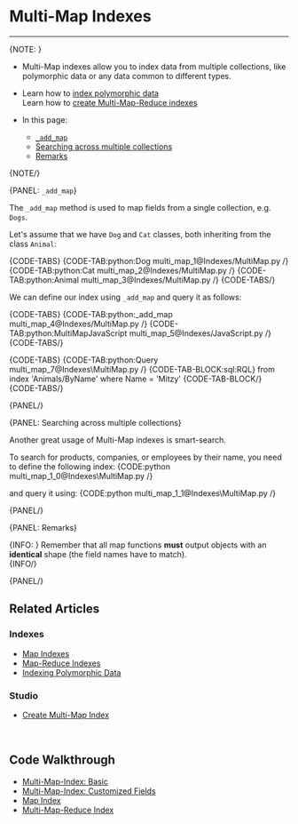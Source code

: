 # Multi-Map Indexes
---

{NOTE: }

* Multi-Map indexes allow you to index data from multiple collections, 
  like polymorphic data or any data common to different types.  

* Learn how to [index polymorphic data](../indexes/indexing-polymorphic-data)  
  Learn how to [create Multi-Map-Reduce indexes](../indexes/map-reduce-indexes#creating-multi-map-reduce-indexes)  

* In this page:
  * [`_add_map`](../indexes/multi-map-indexes#_add_map)
  * [Searching across multiple collections](../indexes/multi-map-indexes#searching-across-multiple-collections)
  * [Remarks](../indexes/multi-map-indexes#remarks)

{NOTE/}

{PANEL: `_add_map`}

The `_add_map` method is used to map fields from a single collection, e.g. `Dogs`.  

Let's assume that we have `Dog` and `Cat` classes, both inheriting from the class `Animal`:

{CODE-TABS}
{CODE-TAB:python:Dog multi_map_1@Indexes/MultiMap.py /}
{CODE-TAB:python:Cat multi_map_2@Indexes/MultiMap.py /}
{CODE-TAB:python:Animal multi_map_3@Indexes/MultiMap.py /}
{CODE-TABS/}

We can define our index using `_add_map` and query it as follows:

{CODE-TABS}
{CODE-TAB:python:_add_map multi_map_4@Indexes/MultiMap.py /}
{CODE-TAB:python:MultiMapJavaScript multi_map_5@Indexes/JavaScript.py /}
{CODE-TABS/}

{CODE-TABS}
{CODE-TAB:python:Query multi_map_7@Indexes\MultiMap.py /}
{CODE-TAB-BLOCK:sql:RQL}
from index 'Animals/ByName'
where Name = 'Mitzy'
{CODE-TAB-BLOCK/}
{CODE-TABS/}

{PANEL/}

{PANEL: Searching across multiple collections}

Another great usage of Multi-Map indexes is smart-search.  

To search for products, companies, or employees by their name, you need to define the following index:
{CODE:python multi_map_1_0@Indexes\MultiMap.py /}

and query it using:
{CODE:python multi_map_1_1@Indexes\MultiMap.py /}

{PANEL/}

{PANEL: Remarks}

{INFO: }
Remember that all map functions **must** output objects 
with an **identical** shape (the field names have to match).  
{INFO/}

{PANEL/}

## Related Articles

### Indexes
- [Map Indexes](../indexes/map-indexes)
- [Map-Reduce Indexes](../indexes/map-reduce-indexes)
- [Indexing Polymorphic Data](../indexes/indexing-polymorphic-data)

### Studio
- [Create Multi-Map Index](../studio/database/indexes/create-multi-map-index)

<br/>

## Code Walkthrough

- [Multi-Map-Index: Basic](https://demo.ravendb.net/demos/python/multi-map-indexes/multi-map-index-basic)
- [Multi-Map-Index: Customized Fields](https://demo.ravendb.net/demos/python/multi-map-indexes/multi-map-index-customized-fields)
- [Map Index](https://demo.ravendb.net/demos/python/static-indexes/map-index)
- [Multi-Map-Reduce Index](https://demo.ravendb.net/demos/python/multi-map-indexes/multi-map-reduce-index)
